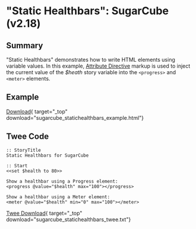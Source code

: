 # "Static Healthbars": SugarCube (v2.18)

## Summary

"Static Healthbars" demonstrates how to write HTML elements using variable values. In this example, [Attribute Directive](http://www.motoslave.net/sugarcube/2/docs/#markup-html-attribute-directive) markup is used to inject the current value of the *$heath* story variable into the `<progress>` and `<meter>` elements.

## Example

[Download](sugarcube_statichealthbars_example.html){ target="_top" download="sugarcube_statichealthbars_example.html"}

## Twee Code

```twee
:: StoryTitle
Static Healthbars for SugarCube

:: Start
<<set $health to 80>>

Show a healthbar using a Progress element:
<progress @value="$health" max="100"></progress>

Show a healthbar using a Meter element:
<meter @value="$health" min="0" max="100"></meter>

```

[Twee Download](sugarcube_statichealthbars_twee.txt){ target="_top" download="sugarcube_statichealthbars_twee.txt"}
